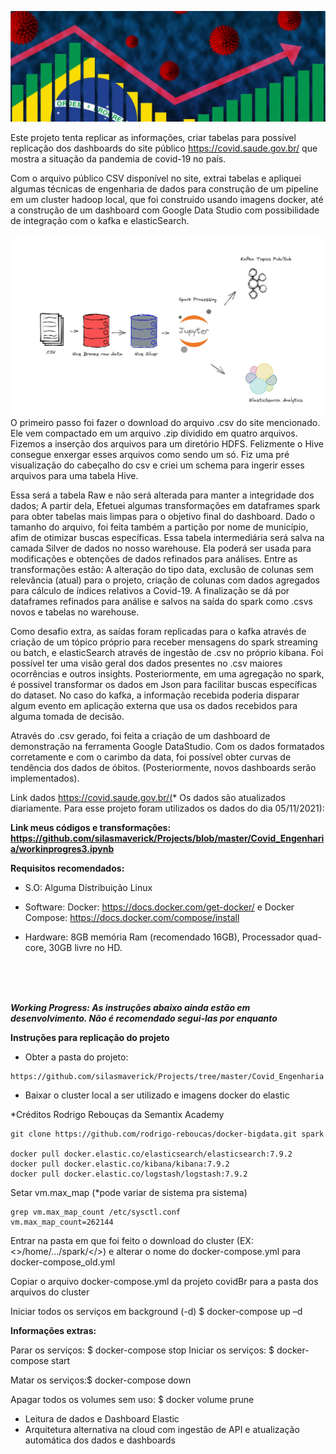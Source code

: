 ![brasil-covid-1279x450](https://github.com/silasmaverick/Projects/blob/master/Covid_Engenharia/img/brasil-covid-1279x450.jpg)







Este projeto tenta replicar as informações, criar tabelas para possível replicação dos dashboards do site público https://covid.saude.gov.br/  que mostra a situação da pandemia de covid-19 no país. 

Com o arquivo público CSV disponível no site, extrai tabelas e apliquei algumas técnicas de engenharia de dados para construção de um pipeline em um cluster hadoop local, que foi construido usando imagens docker, até a construção de um dashboard com Google Data Studio com possibilidade de integração com o kafka e elasticSearch.


![arq](https://github.com/silasmaverick/Projects/blob/master/Covid_Engenharia/img/arq.jpg)
O primeiro passo foi fazer o download do arquivo .csv do site mencionado. Ele vem compactado em um arquivo .zip dividido em quatro arquivos. Fizemos a inserção dos arquivos para um diretório HDFS. Felizmente o Hive consegue enxergar esses arquivos como sendo um só. Fiz uma pré visualização do cabeçalho do csv e criei um schema para ingerir esses arquivos para uma tabela Hive. 

Essa será a tabela Raw e não será alterada para manter a integridade dos dados; 
A partir dela, Efetuei algumas transformações em dataframes spark para obter tabelas mais limpas para o objetivo final do dashboard. Dado o tamanho do arquivo, foi feita também a partição por nome de município, afim de otimizar buscas específicas. Essa tabela intermediária será salva na camada Silver de dados no nosso warehouse. Ela poderá ser usada para modificações e obtenções de dados refinados para análises. Entre as transformações estão: A alteração do tipo data, exclusão de colunas sem relevância (atual) para o projeto, criação de colunas com dados agregados para cálculo de índices relativos a Covid-19. A finalização se dá por dataframes refinados para análise e salvos na saída do spark como .csvs novos e tabelas no warehouse. 

Como desafio extra, as saídas foram replicadas para o kafka através de criação de um tópico próprio para receber mensagens do spark streaming ou batch, e  elasticSearch através de ingestão de .csv no próprio kibana. Foi possível ter uma visão geral dos dados presentes no .csv maiores ocorrências e outros insights. Posteriormente, em uma agregação no spark, é possivel transformar os dados em Json para facilitar buscas específicas do dataset. No caso do kafka, a informação recebida poderia disparar algum evento em aplicação externa que usa os dados recebidos para alguma tomada de decisão. 

Através do .csv gerado, foi feita a criação de um dashboard de demonstração na ferramenta Google DataStudio. Com os dados formatados corretamente e com o carimbo da data, foi possível obter curvas de tendência dos dados de óbitos. (Posteriormente, novos dashboards serão implementados).

Link dados https://covid.saude.gov.br/(* Os dados são atualizados diariamente. Para esse projeto foram utilizados os dados do dia 05/11/2021):  

**Link meus códigos e transformações: https://github.com/silasmaverick/Projects/blob/master/Covid_Engenharia/workinprogres3.ipynb**


**Requisitos recomendados:**

- S.O: Alguma Distribuição Linux 

- Software:  Docker: https://docs.docker.com/get-docker/ e  Docker Compose: https://docs.docker.com/compose/install

- Hardware: 8GB memória Ram (recomendado 16GB), Processador quad-core, 30GB livre no HD.

<br>  
<br>
<br>



***Working Progress: As instruções abaixo ainda estão em desenvolvimento. Não é recomendado segui-las por enquanto***

**Instruções para replicação do projeto**

- Obter a pasta do projeto:

```shel
https://github.com/silasmaverick/Projects/tree/master/Covid_Engenharia
```



- Baixar o cluster local a ser utilizado e imagens docker do elastic 

*Créditos Rodrigo Rebouças da Semantix Academy

``` 
git clone https://github.com/rodrigo-reboucas/docker-bigdata.git spark

docker pull docker.elastic.co/elasticsearch/elasticsearch:7.9.2
docker pull docker.elastic.co/kibana/kibana:7.9.2
docker pull docker.elastic.co/logstash/logstash:7.9.2
```

Setar vm.max_map (*pode variar de sistema pra sistema)

```shell
grep vm.max_map_count /etc/sysctl.conf
vm.max_map_count=262144
```

Entrar na pasta em que foi feito o download do cluster (EX: <>/home/.../spark/</>) e alterar o nome do docker-compose.yml para docker-compose_old.yml

Copiar o arquivo docker-compose.yml da projeto covidBr para a pasta dos arquivos do cluster

Iniciar todos os serviços em background (-d)
$ docker-compose up –d



**Informações extras:** 

Parar os serviços: $ docker-compose stop
Iniciar os serviços: $ docker-compose start

Matar os serviços:$ docker-compose down

Apagar todos os volumes sem uso: $ docker volume prune



- Leitura de dados e Dashboard Elastic
- Arquitetura alternativa na cloud com ingestão de API e atualização automática dos dados e dashboards




